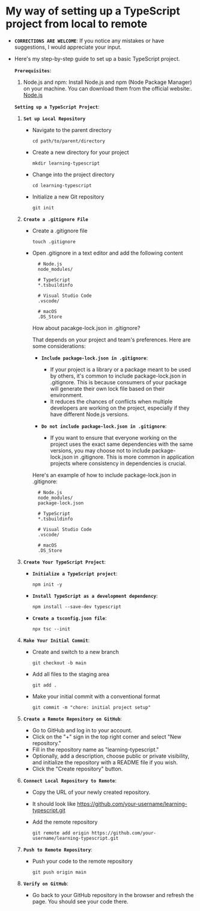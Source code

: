 # My way of setting up a TypeScript project from local to remote

- **`CORRECTIONS ARE WELCOME`**: If you notice any mistakes or have suggestions, I would appreciate your input.
- Here's my step-by-step guide to set up a basic TypeScript project.

  **`Prerequisites`**:

  1. Node.js and npm: Install Node.js and npm (Node Package Manager) on your machine. You can download them from the official website:. [ Node.js](https://nodejs.org/en)

  **`Setting up a TypeScript Project`**:

  1. **`Set up Local Repository`**

     - Navigate to the parent directory
       ```
       cd path/to/parent/directory
       ```
     - Create a new directory for your project
       ```
       mkdir learning-typescript
       ```
     - Change into the project directory

       ```
       cd learning-typescript
       ```

     - Initialize a new Git repository
       ```
       git init
       ```

  2. **`Create a .gitignore File`**

     - Create a .gitignore file

       ```
       touch .gitignore
       ```

     - Open .gitignore in a text editor and add the following content

       ```gitignore
         # Node.js
         node_modules/

         # TypeScript
         *.tsbuildinfo

         # Visual Studio Code
         .vscode/

         # macOS
         .DS_Store
       ```

       How about pacakge-lock.json in .gitignore?

       That depends on your project and team's preferences. Here are some considerations:

       - **`Include package-lock.json in .gitignore`**:

         - If your project is a library or a package meant to be used by others, it's common to include package-lock.json in .gitignore. This is because consumers of your package will generate their own lock file based on their environment.
         - It reduces the chances of conflicts when multiple developers are working on the project, especially if they have different Node.js versions.

       - **`Do not include package-lock.json in .gitignore`**:
         - If you want to ensure that everyone working on the project uses the exact same dependencies with the same versions, you may choose not to include package-lock.json in .gitignore. This is more common in application projects where consistency in dependencies is crucial.

       Here's an example of how to include package-lock.json in .gitignore:

       ```gitignore
         # Node.js
         node_modules/
         package-lock.json

         # TypeScript
         *.tsbuildinfo

         # Visual Studio Code
         .vscode/

         # macOS
         .DS_Store
       ```

  3. **`Create Your TypeScript Project`**:

     - **`Initialize a TypeScript project`**:
       ```
       npm init -y
       ```
     - **`Install TypeScript as a development dependency`**:

       ```
       npm install --save-dev typescript
       ```

     - **`Create a tsconfig.json file`**:
       ```
       npx tsc --init
       ```

  4. **`Make Your Initial Commit`**:

     - Create and switch to a new branch
       ```
       git checkout -b main
       ```
     - Add all files to the staging area
       ```
       git add .
       ```
     - Make your initial commit with a conventional format
       ```
       git commit -m "chore: initial project setup"
       ```

  5. **`Create a Remote Repository on GitHub`**:

     - Go to GitHub and log in to your account.
     - Click on the "+" sign in the top right corner and select "New repository."
     - Fill in the repository name as "learning-typescript."
     - Optionally, add a description, choose public or private visibility, and initialize the repository with a README file if you wish.
     - Click the "Create repository" button.

  6. **`Connect Local Repository to Remote`**:

     - Copy the URL of your newly created repository.
     - It should look like https://github.com/your-username/learning-typescript.git
     - Add the remote repository

       ```
       git remote add origin https://github.com/your-username/learning-typescript.git
       ```

  7. **`Push to Remote Repository`**:

     - Push your code to the remote repository

       ```
       git push origin main
       ```

  8. **`Verify on GitHub`**:

     - Go back to your GitHub repository in the browser and refresh the page. You should see your code there.
